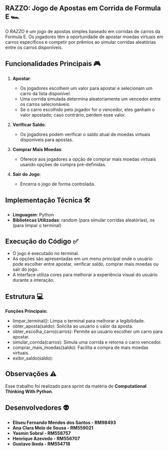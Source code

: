 ## RAZZO: Jogo de Apostas em Corrida de Formula E 🏎️
O *RAZZO* é um jogo de apostas simples baseado em corridas de carros da Formula E. Os jogadores têm a oportunidade de apostar moedas virtuais em carros específicos e competir por prêmios ao simular corridas aleatórias entre os carros disponíveis.

## Funcionalidades Principais 🎮
1. **Apostar**:
    - Os jogadores escolhem um valor para apostar e selecionam um carro da lista disponível.
    - Uma corrida simulada determina aleatoriamente um vencedor entre os carros selecionáveis.
    - Se o carro escolhido pelo jogador for o vencedor, eles ganham o valor apostado; caso contrário, perdem esse valor.

2. **Verificar Saldo**:
    - Os jogadores podem verificar o saldo atual de moedas virtuais disponíveis para apostas.

3. **Comprar Mais Moedas**:
    - Oferece aos jogadores a opção de comprar mais moedas virtuais usando opções de compra pré-definidas.

4. **Sair do Jogo**:
    - Encerra o jogo de forma controlada.

## Implementação Técnica 🛠️
- **Linguagem**: Python
- **Bibliotecas Utilizadas**: random (para simular corridas aleatórias), os (para limpar o terminal)

## Execução do Código  :white_check_mark:
- O jogo é executado no terminal.
- As opções são apresentadas em um menu principal onde o usuário pode escolher entre apostar, verificar saldo, comprar mais moedas ou sair do jogo.
- A interface utiliza cores para melhorar a experiência visual do usuário durante a interação.

## Estrutura :computer:
**Funções Principais:**
- limpar_terminal(): Limpa o terminal para melhorar a legibilidade.
- obter_aposta(saldo): Solicita ao usuário o valor da aposta.
- obter_escolha_carro(carros): Permite ao usuário escolher um carro para apostar.
- simular_corrida(carros): Simula uma corrida e retorna o carro vencedor.
- comprar_mais_moedas(saldo): Facilita a compra de mais moedas virtuais.
- exibir_saldo(saldo):

## Observações :warning:
Esse trabalho foi realizado para sprint da matéria de **Computational Thinking With Python**.

## Desenvolvedores :alien:
- **Eliseu Fernando Mendes dos Santos - RM98493**
- **Ana Clara Melo de Sousa - RM559021**
- **Yasmin Sobral - RM558757**
- **Henrique Azevedo - RM556707**
- **Gustavo Ikeda - RM554718**

